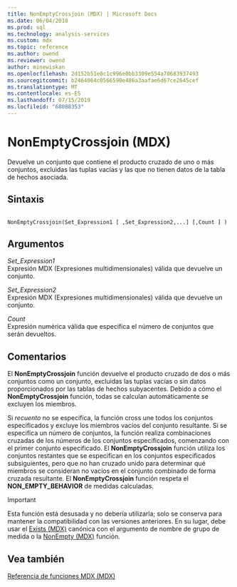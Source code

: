 ```yaml
---
title: NonEmptyCrossjoin (MDX) | Microsoft Docs
ms.date: 06/04/2018
ms.prod: sql
ms.technology: analysis-services
ms.custom: mdx
ms.topic: reference
ms.author: owend
ms.reviewer: owend
author: minewiskan
ms.openlocfilehash: 2d152b51e0c1c996e0bb3309e554a70683937493
ms.sourcegitcommit: b2464064c0566590e486a3aafae6d67ce2645cef
ms.translationtype: MT
ms.contentlocale: es-ES
ms.lasthandoff: 07/15/2019
ms.locfileid: "68088353"
---
```

# <a name="nonemptycrossjoin-mdx"></a>NonEmptyCrossjoin (MDX)


  Devuelve un conjunto que contiene el producto cruzado de uno o más conjuntos, excluidas las tuplas vacías y las que no tienen datos de la tabla de hechos asociada.  
  
## <a name="syntax"></a>Sintaxis  
  
```  
  
NonEmptyCrossjoin(Set_Expression1 [ ,Set_Expression2,...] [,Count ] )  
```  
  
## <a name="arguments"></a>Argumentos  
 *Set_Expression1*  
 Expresión MDX (Expresiones multidimensionales) válida que devuelve un conjunto.  
  
 *Set_Expression2*  
 Expresión MDX (Expresiones multidimensionales) válida que devuelve un conjunto.  
  
 *Count*  
 Expresión numérica válida que especifica el número de conjuntos que serán devueltos.  
  
## <a name="remarks"></a>Comentarios  
 El **NonEmptyCrossjoin** función devuelve el producto cruzado de dos o más conjuntos como un conjunto, excluidas las tuplas vacías o sin datos proporcionados por las tablas de hechos subyacentes. Debido a cómo el **NonEmptyCrossjoin** función, todas se calculan automáticamente se excluyen los miembros.  
  
 Si *recuento* no se especifica, la función cross une todos los conjuntos especificados y excluye los miembros vacíos del conjunto resultante. Si se especifica un número de conjuntos, la función realiza combinaciones cruzadas de los números de los conjuntos especificados, comenzando con el primer conjunto especificado. El **NonEmptyCrossjoin** función utiliza los conjuntos restantes que se especifican en los conjuntos especificados subsiguientes, pero que no han cruzado unido para determinar qué miembros se consideran no vacíos en el conjunto combinado de forma cruzada resultante. El **NonEmptyCrossjoin** función respeta el **NON_EMPTY_BEHAVIOR** de medidas calculadas.  
  
> [!IMPORTANT]  
>  Esta función está desusada y no debería utilizarla; solo se conserva para mantener la compatibilidad con las versiones anteriores. En su lugar, debe usar el [Exists (MDX)](../mdx/exists-mdx.md) canónica con el argumento de nombre de grupo de medida o la [NonEmpty (MDX)](../mdx/nonempty-mdx.md) función.  
  
## <a name="see-also"></a>Vea también  
 [Referencia de funciones MDX &#40;MDX&#41;](../mdx/mdx-function-reference-mdx.md)  
  
  
